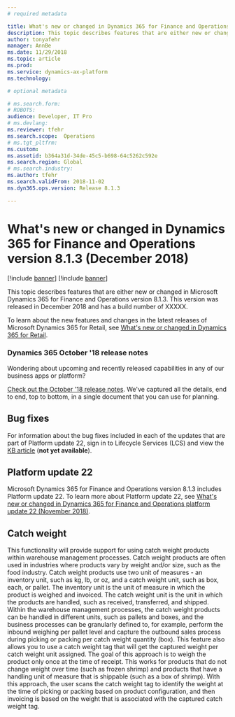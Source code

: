 ```yaml
---
# required metadata

title: What's new or changed in Dynamics 365 for Finance and Operations version 8.1.3 (December 2018)
description: This topic describes features that are either new or changed in Dynamics 365 for Finance and Operations version 8.1.3. This version was released in December 2018.
author: tonyafehr
manager: AnnBe
ms.date: 11/29/2018
ms.topic: article
ms.prod: 
ms.service: dynamics-ax-platform
ms.technology: 

# optional metadata

# ms.search.form: 
# ROBOTS: 
audience: Developer, IT Pro
# ms.devlang: 
ms.reviewer: tfehr
ms.search.scope:  Operations
# ms.tgt_pltfrm: 
ms.custom: 
ms.assetid: b364a31d-34de-45c5-b698-64c5262c592e
ms.search.region: Global
# ms.search.industry: 
ms.author: tfehr
ms.search.validFrom: 2018-11-02 
ms.dyn365.ops.version: Release 8.1.3

---
```

# What's new or changed in Dynamics 365 for Finance and Operations version 8.1.3 (December 2018)

[!include [banner](../includes/banner.md)]
[!include [banner](../includes/preview-banner.md)]

This topic describes features that are either new or changed in Microsoft Dynamics 365 for Finance and Operations version 8.1.3. This version was released in December 2018 and has a build number of XXXXX.

To learn about the new features and changes in the latest releases of Microsoft Dynamics 365 for Retail, see [What's new or changed in Dynamics 365 for Retail](https://docs.microsoft.com/en-us/dynamics365/unified-operations/retail/get-started/whats-new).

### Dynamics 365 October '18 release notes
Wondering about upcoming and recently released capabilities in any of our business apps or platform? 

[Check out the October '18 release notes](https://go.microsoft.com/fwlink/?linkid=870424). We've captured all the details, end to end, top to bottom, in a single document that you can use for planning. 

## Bug fixes
For information about the bug fixes included in each of the updates that are part of Platform update 22, sign in to Lifecycle Services (LCS) and view the [KB article](https://go.microsoft.com/fwlink/?linkid=2037783) (**not yet available**).

## Platform update 22
Microsoft Dynamics 365 for Finance and Operations version 8.1.3 includes Platform update 22. To learn more about Platform update 22, see 
[What's new or changed in Dynamics 365 for Finance and Operations platform update 22 (November 2018)](whats-new-platform-update-22.md).

## Catch weight
This functionality will provide support for using catch weight products within warehouse management processes. Catch weight products are often used in industries where products vary by weight and/or size, such as the food industry. Catch weight products use two unit of measures - an inventory unit, such as kg, lb, or oz, and a catch weight unit, such as box, each, or pallet. The inventory unit is the unit of measure in which the product is weighed and invoiced. The catch weight unit is the unit in which the products are handled, such as received, transferred, and shipped. Within the warehouse management processes, the catch weight products can be handled in different units, such as pallets and boxes, and the business processes can be granularly defined to, for example, perform the inbound weighing per pallet level and capture the outbound sales process during picking or packing per catch weight quantity (box). This feature also allows you to use a catch weight tag that will get the captured weight per catch weight unit assigned. The goal of this approach is to weigh the product only once at the time of receipt. This works for products that do not change weight over time (such as frozen shrimp) and products that have a handling unit of measure that is shippable (such as a box of shrimp). With this approach, the user scans the catch weight tag to identify the weight at the time of picking or packing based on product configuration, and then invoicing is based on the weight that is associated with the captured catch weight tag.
